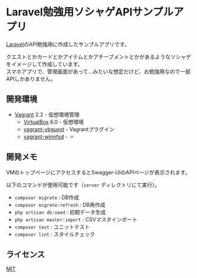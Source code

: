 # Laravel勉強用ソシャゲAPIサンプルアプリ
[Laravel](http://laravel.jp/)のAPI勉強用に作成したサンプルアプリです。

クエストとかカードとかアイテムとかアチーブメントとかがあるようなソシャゲをイメージして作成しています。  
スマホアプリで、管理画面があって…みたいな想定だけど、お勉強用なので一部APIしかありません。

## 開発環境
* [Vagrant](https://www.vagrantup.com/) 2.2 - 仮想環境管理
    * [VirtualBox](https://www.virtualbox.org/) 6.0 - 仮想環境
    * [vagrant-vbguest](https://github.com/dotless-de/vagrant-vbguest) - Vagrantプラグイン
    * [vagrant-winnfsd](https://github.com/winnfsd/vagrant-winnfsd) - 〃

## 開発メモ
VMのトップページにアクセスするとSwagger-UIのAPIページが表示されます。

以下のコマンドが使用可能です（`server` ディレクトリにて実行）。

* `composer migrate` : DB作成
* `composer migrate:refresh` : DB再作成
* `php artisan db:seed` : 初期データ生成
* `php artisan master:import` : CSVマスタインポート
* `composer test` : ユニットテスト
* `composer lint` : スタイルチェック

## ライセンス
[MIT](https://github.com/ktanakaj/social-game-api-example/blob/master/LICENSE)

